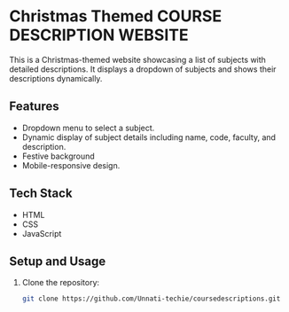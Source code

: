 # Christmas Themed COURSE DESCRIPTION WEBSITE

This is a Christmas-themed website showcasing a list of subjects with detailed descriptions. It displays a dropdown of subjects and shows their descriptions dynamically.

## Features
- Dropdown menu to select a subject.
- Dynamic display of subject details including name, code, faculty, and description.
- Festive background 
- Mobile-responsive design.
  
## Tech Stack
- HTML
- CSS
- JavaScript

## Setup and Usage

1. Clone the repository:
   ```bash
   git clone https://github.com/Unnati-techie/coursedescriptions.git
   
